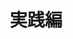 ---
title: "実践編"
permalink: /advanced-cloudnative/
layout: collection
collection: advanced-cloudnative
entries_layout: grid
show_excerpts: true
classes: wide
---